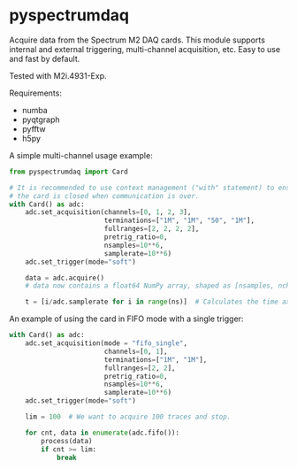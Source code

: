 # pyspectrumdaq
Acquire data from the Spectrum M2 DAQ cards. This module supports internal and external triggering, multi-channel acquisition, etc. Easy to use and fast by default.

Tested with M2i.4931-Exp.

Requirements:
* numba
* pyqtgraph
* pyfftw
* h5py

A simple multi-channel usage example:

```python
from pyspectrumdaq import Card

# It is recommended to use context management ("with" statement) to ensire that 
# the card is closed when communication is over.
with Card() as adc:
    adc.set_acquisition(channels=[0, 1, 2, 3], 
                        terminations=["1M", "1M", "50", "1M"], 
                        fullranges=[2, 2, 2, 2],
                        pretrig_ratio=0, 
                        nsamples=10**6,
                        samplerate=10**6)             
    adc.set_trigger(mode="soft")

    data = adc.acquire()
    # data now contains a float64 NumPy array, shaped as [nsamples, nchannels]

    t = [i/adc.samplerate for i in range(ns)]  # Calculates the time axis.
```

An example of using the card in FIFO mode with a single trigger:
```python
with Card() as adc:
    adc.set_acquisition(mode = "fifo_single", 
                        channels=[0, 1], 
                        terminations=["1M", "1M"], 
                        fullranges=[2, 2],
                        pretrig_ratio=0, 
                        nsamples=10**6,
                        samplerate=10**6)             
    adc.set_trigger(mode="soft")

    lim = 100  # We want to acquire 100 traces and stop.

    for cnt, data in enumerate(adc.fifo()):
        process(data)
        if cnt >= lim:
            break
```
